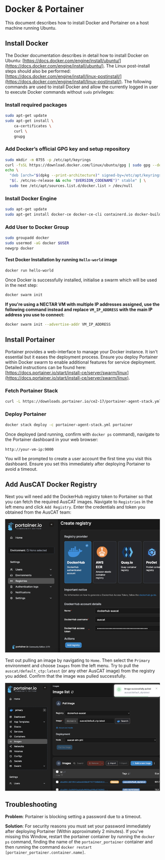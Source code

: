 # Docker & Portainer

This document describes how to install Docker and Portainer on a host machine running Ubuntu.

## Install Docker

The Docker documentation describes in detail how to install Docker on Ubuntu: [https://docs.docker.com/engine/install/ubuntu/](https://docs.docker.com/engine/install/ubuntu/). The Linux post-install steps should also be performed: [https://docs.docker.com/engine/install/linux-postinstall/](https://docs.docker.com/engine/install/linux-postinstall/). The following commands are used to install Docker and allow the currently logged in user to execute Docker commands without `sudo` privileges:

### Install required packages

```bash
sudo apt-get update
sudo apt-get install \
    ca-certificates \
    curl \
    gnupg
```

### Add Docker’s official GPG key and setup repository

```bash
sudo mkdir -m 0755 -p /etc/apt/keyrings
curl -fsSL https://download.docker.com/linux/ubuntu/gpg | sudo gpg --dearmor -o /etc/apt/keyrings/docker.gpg
echo \
  "deb [arch="$(dpkg --print-architecture)" signed-by=/etc/apt/keyrings/docker.gpg] https://download.docker.com/linux/ubuntu \
  "$(. /etc/os-release && echo "$VERSION_CODENAME")" stable" | \
  sudo tee /etc/apt/sources.list.d/docker.list > /dev/null
```

### Install Docker Engine

```bash
sudo apt-get update
sudo apt-get install docker-ce docker-ce-cli containerd.io docker-buildx-plugin docker-compose-plugin
```

### Add User to Docker Group

```bash
sudo groupadd docker
sudo usermod -aG docker $USER
newgrp docker
```

#### Test Docker Installation by running `Hello-world` image

```bash
docker run hello-world
```

Once Docker is successfully installed, initialise a swarm which will be used in the next step:

```bash
docker swarm init
```

**If you're using a NECTAR VM with multiple IP addresses assigned, use the following command instead and replace `VM_IP_ADDRESS` with the main IP address you use to connect:**

```bash
docker swarm init --advertise-addr VM_IP_ADDRESS
```

## Install Portainer

Portainer provides a web-interface to manage your Docker instance. It isn't essential but it eases the deployment process. Ensure you deploy Portainer within Docker swarm to enable additional features for service deployment. Detailed instructions can be found here: [https://docs.portainer.io/start/install-ce/server/swarm/linux](https://docs.portainer.io/start/install-ce/server/swarm/linux).

### Fetch Portainer Stack

```bash
curl -L https://downloads.portainer.io/ce2-17/portainer-agent-stack.yml -o portainer-agent-stack.yml
```

### Deploy Portainer

```bash
docker stack deploy -c portainer-agent-stack.yml portainer
```

Once deployed (and running, confirm with `docker ps` command), navigate to the Portainer dashboard in your web browser:

`http://your-vm-ip:9000`

You will be prompted to create a user account the first time you visit this dashboard. Ensure you set this immediately after deploying Portainer to avoid a timeout.

## Add AusCAT Docker Registry

Next you will need add the DockerHub registry token to Portainer so that you can fetch the required AusCAT images. Navigate to `Registries` in the left menu and click `Add Registry`. Enter the credentials and token you obtained from the AusCAT team:

![Add Registry](images/Portainer_1.png)

Test out pulling an image by navigating to `Home`. Then select the `Primary` environment and choose `Images` from the left menu. Try to pull the `auscat/default_ctp:latest` (or any other AusCAT image) from the registry you added. Confirm that the image was pulled successfully.

![Pull Image](images/Portainer_2.png)

## Troubleshooting

**Problem**: Portainer is blocking setting a password due to a timeout.

**Solution**: For security reasons you must set your password immediately after deploying Portainer (Within approximately 2 minutes). If you've missing this Window, restart the portainer container by running the `docker ps` command, finding the name of the `portainer_portainer` container and then running the command `docker restart [portainer_portainer.container.name]`.
